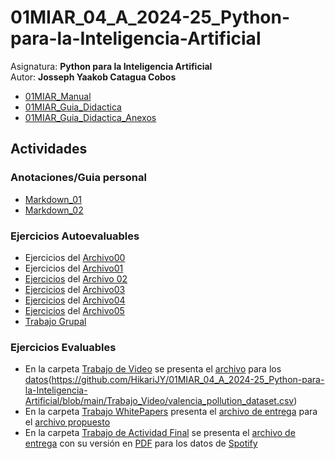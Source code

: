 # 01MIAR_04_A_2024-25_Python-para-la-Inteligencia-Artificial
Asignatura: **Python para la Inteligencia Artificial**\
Autor: **Josseph Yaakob Catagua Cobos**
- [01MIAR_Manual](https://github.com/HikariJY/01MIAR_04_A_2024-25_Python-para-la-Inteligencia-Artificial/blob/main/01MIAR_Manual.pdf)
- [01MIAR_Guia_Didactica](https://github.com/HikariJY/01MIAR_04_A_2024-25_Python-para-la-Inteligencia-Artificial/blob/main/01MIAR_Guia_Didactica.pdf)
- [01MIAR_Guia_Didactica_Anexos](https://github.com/HikariJY/01MIAR_04_A_2024-25_Python-para-la-Inteligencia-Artificial/blob/main/01MIAR_Guia_Didactica_Anexo.pdf)
## **Actividades**
### **Anotaciones/Guia personal**
- [Markdown_01](https://github.com/HikariJY/01MIAR_04_A_2024-25_Python-para-la-Inteligencia-Artificial/blob/main/Anotaciones/Markdown_01.ipynb)
- [Markdown_02](https://github.com/HikariJY/01MIAR_04_A_2024-25_Python-para-la-Inteligencia-Artificial/blob/main/Anotaciones/Markdown_02.ipynb)
### **Ejercicios Autoevaluables**
- Ejercicios del [Archivo00](https://github.com/vany-viu/01MIAR_ABR_24/blob/main/01MIAR_00_Intro.ipynb)
- Ejercicios del [Archivo01](https://github.com/vany-viu/01MIAR_ABR_24/blob/main/01MIAR_01_Python101.ipynb)
- [Ejercicios](https://github.com/HikariJY/01MIAR_04_A_2024-25_Python-para-la-Inteligencia-Artificial/blob/main/Ejercicios_Autoevaluados/Ejercicio_Archivo02.ipynb) del [Archivo 02](https://github.com/HikariJY/01MIAR_04_A_2024-25_Python-para-la-Inteligencia-Artificial/blob/main/Actividades%20Autoevaluados/Ejercicio_Archivo02.ipynb)
- [Ejercicios](https://github.com/HikariJY/01MIAR_04_A_2024-25_Python-para-la-Inteligencia-Artificial/blob/main/Ejercicios_Autoevaluados/Ejercicio_Archivo03.ipynb) del [Archivo03](https://github.com/HikariJY/01MIAR_04_A_2024-25_Python-para-la-Inteligencia-Artificial/blob/main/Actividades%20Autoevaluados/Ejercicio_Archivo03.ipynb)
- [Ejercicios](https://github.com/HikariJY/01MIAR_04_A_2024-25_Python-para-la-Inteligencia-Artificial/blob/main/Ejercicios_Autoevaluados/Ejercicio_Archivo03.ipynb) del [Archivo04](https://github.com/HikariJY/01MIAR_04_A_2024-25_Python-para-la-Inteligencia-Artificial/blob/main/Actividades%20Autoevaluados/Ejercicio_Archivo04.ipynb)
- [Ejercicios](https://github.com/HikariJY/01MIAR_04_A_2024-25_Python-para-la-Inteligencia-Artificial/blob/main/Ejercicios_Autoevaluados/Ejercicio_Archivo05.ipynb) del [Archivo05](https://github.com/HikariJY/01MIAR_04_A_2024-25_Python-para-la-Inteligencia-Artificial/blob/main/Actividades%20Autoevaluados/Ejercicio_Archivo05.ipynb)
- [Trabajo Grupal](https://github.com/HikariJY/01MIAR_04_A_2024-25_Python-para-la-Inteligencia-Artificial/tree/main/Actividades/Actividad_Grupal)
### **Ejercicios Evaluables**
- En la carpeta [Trabajo de Video](https://github.com/HikariJY/01MIAR_04_A_2024-25_Python-para-la-Inteligencia-Artificial/tree/main/Actividades/Actividad_Video) se presenta el [archivo](https://github.com/HikariJY/01MIAR_04_A_2024-25_Python-para-la-Inteligencia-Artificial/blob/main/Actividades/Actividad_Video/JossephCataguaCobos_01MIAR%20_ActividadVideo_ValenciaPollution.ipynb) para los [datos](https://github.com/HikariJY/01MIAR_04_A_2024-25_Python-para-la-Inteligencia-Artificial/tree/main/Actividades/Actividad_Video/res)(https://github.com/HikariJY/01MIAR_04_A_2024-25_Python-para-la-Inteligencia-Artificial/blob/main/Trabajo_Video/valencia_pollution_dataset.csv)
- En la carpeta [Trabajo WhitePapers](https://github.com/HikariJY/01MIAR_04_A_2024-25_Python-para-la-Inteligencia-Artificial/tree/main/Actividades/Actividad_WhitePapers) presenta el [archivo de entrega](https://github.com/HikariJY/01MIAR_04_A_2024-25_Python-para-la-Inteligencia-Artificial/blob/main/Actividades/Actividad_WhitePapers/JossephYaakobCataguaCobos_WhitePapers.ipynb) para el [archivo propuesto](https://github.com/HikariJY/01MIAR_04_A_2024-25_Python-para-la-Inteligencia-Artificial/blob/main/Actividades/Actividad_WhitePapers/01MIAR_ACT_WhitePapers.ipynb)
- En la carpeta [Trabajo de Actividad Final](https://github.com/HikariJY/01MIAR_04_A_2024-25_Python-para-la-Inteligencia-Artificial/tree/main/Actividades/Actividad_Final_Datasets) se presenta el [archivo de entrega](https://github.com/HikariJY/01MIAR_04_A_2024-25_Python-para-la-Inteligencia-Artificial/blob/main/Actividades/Actividad_Final_Datasets/JossephYaakobCataguaCobos_ActividadFinal_02.ipynb) con su versión en [PDF](https://github.com/HikariJY/01MIAR_04_A_2024-25_Python-para-la-Inteligencia-Artificial/blob/main/Actividades/Actividad_Final_Datasets/JossephYaako…%20-%20JupyterLab.pdf) para los datos de [Spotify](https://github.com/HikariJY/01MIAR_04_A_2024-25_Python-para-la-Inteligencia-Artificial/tree/main/Actividades/Actividad_Final_Datasets/SpotifyData)
